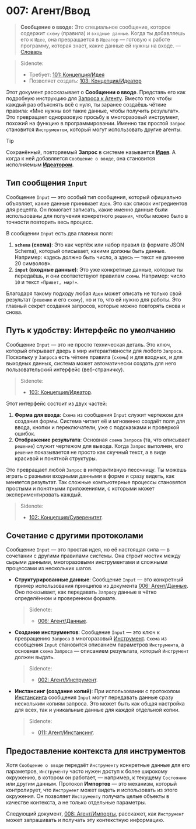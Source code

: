 # 007: Агент/Ввод

> **Сообщение о вводе:** Это специальное сообщение, которое содержит `схему` (правила) и `входные данные`. Когда ты добавляешь его к `Идее`, она превращается в `Идеатор` — готовую к работе программу, которая знает, какие данные ей нужны на входе. — [Словарь](./000_glossary.md)

> Sidenote:
> - Требует: [101: Концепция/Идея](./101_concept_idea.md)
> - Позволяет создать: [103: Концепция/Идеатор](./103_concept_ideator.md)

Этот документ рассказывает о **Сообщении о вводе**. Представь его как подробную инструкцию для [Запроса к Агенту](./001_agent_request.md). Вместо того чтобы каждый раз объяснять всё с нуля, ты заранее создаёшь чёткие правила: «Мне нужны вот такие данные, чтобы получить результат». Это превращает одноразовую просьбу в многоразовый инструмент, похожий на функцию в программировании. Именно так простой `Запрос` становится `Инструментом`, который могут использовать другие агенты.

> [!TIP]
> Сохранённый, повторяемый **Запрос** в системе называется **[Идея](./101_concept_idea.md)**. А когда к ней добавляется `Сообщение о вводе`, она становится исполняемым **[Идеатором](./103_concept_ideator.md)**.

## Тип сообщения `Input`

Сообщение `Input` — это особый тип сообщения, который официально объявляет, какие данные принимает `Идея`. Это как список ингредиентов для рецепта. Он помогает записать, какие именно данные были использованы для получения конкретного `решения`, чтобы можно было в точности повторить весь процесс.

В сообщении `Input` есть два главных поля:

1.  **`schema` (схема)**: Это как чертёж или набор правил (в формате JSON Schema), который описывает, какими должны быть данные. Например: «здесь должно быть число, а здесь — текст не длиннее 20 символов».
2.  **`input` (входные данные)**: Это уже конкретные данные, которые ты передаёшь, и они соответствуют правилам `схемы`. Например: число `10` и текст `«Привет, мир!»`.

Благодаря такому подходу любая `Идея` может описать не только свой результат (`решение` и его `схему`), но и то, что ей нужно для работы. Это главный секрет создания запросов, которые можно повторять снова и снова.

## Путь к удобству: Интерфейс по умолчанию

Сообщение `Input` — это не просто техническая деталь. Это ключ, который открывает дверь в мир интерактивности для любого `Запроса`. Поскольку у `Запроса` есть чёткие правила (`схемы`) и для входных, и для выходных данных, система может автоматически создать для него пользовательский интерфейс (веб-страничку).

> Sidenote:
> - [103: Концепция/Идеатор](./103_concept_ideator.md).

Этот интерфейс состоит из двух частей:

1.  **Форма для ввода**: `Схема` из сообщения `Input` служит чертежом для создания формы. Система читает её и мгновенно создаёт поля для ввода, кнопки и переключатели, уже с подсказками и проверкой ошибок.
2.  **Отображение результата**: Основная `схема` `Запроса` (та, что описывает `решение`) служит чертежом для вывода. Когда `Запрос` выполнен, его `решение` показывается не просто как скучный текст, а в виде красивой и понятной структуры.

Это превращает любой `Запрос` в интерактивную песочницу. Ты можешь играть с разными входными данными в форме и сразу видеть, как меняется результат. Так сложные компьютерные процессы становятся простыми и понятными приложениями, с которыми может экспериментировать каждый.

> Sidenote:
> - [102: Концепция/Суверенитет](./102_concept_sovereignty.md).

## Сочетание с другими протоколами

Сообщение `Input` — это простая идея, но её настоящая сила — в сочетании с другими правилами системы. Она строит мостик между сырыми данными, многоразовыми инструментами и сложными процессами из нескольких шагов.

- **Структурированные данные**: Сообщение `Input` — это конкретный пример использования принципов из документа [006: Агент/Данные](./006_agent_data.md). Оно показывает, как передавать `Запросу` данные в чётко определённом и проверенном формате.

  > Sidenote:
  > - [006: Агент/Данные](./006_agent_data.md).

- **Создание инструментов**: Сообщение `Input` — это ключ к превращению `Запроса` в многоразовый [Инструмент](./002_agent_tool.md). `Схема` из сообщения `Input` становится описанием параметров `Инструмента`, а основная `схема` `Запроса` — описанием результата, который `Инструмент` должен выдать.

  > Sidenote:
  > - [002: Агент/Инструмент](./002_agent_tool.md).

- **Инстансинг (создание копий)**: При использовании с протоколом [Инстансинга](./011_agent_instancing.md) сообщения `Input` могут передавать данные сразу нескольким копиям запроса. Это может быть как общая настройка для всех, так и уникальные данные для каждой отдельной копии.
  > Sidenote:
  > - [011: Агент/Инстансинг](./011_agent_instancing.md).

## Предоставление контекста для инструментов

Хотя `Сообщение о вводе` передаёт `Инструменту` конкретные данные для его параметров, `Инструменту` часто нужен доступ к более широкому окружению, в котором он работает, — например, к текущему `Состоянию` или другим данным. Протокол **Импортов** — это механизм, который контролирует, что `Инструмент` может видеть и использовать из этого окружения. Он позволяет `Инструменту` получать целые объекты в качестве контекста, а не только отдельные параметры.

Следующий документ, [008: Агент/Импорты](./008_agent_imports.md), расскажет, как `Инструмент` может запрашивать и получать эту контекстную информацию.
